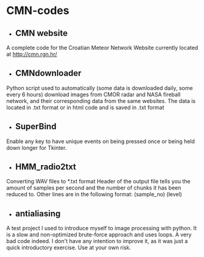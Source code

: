 CMN-codes
=========

  * ## CMN website
  
  A complete code for the Croatian Meteor Network Website currently located at http://cmn.rgn.hr/

  * ## CMNdownloader 
  
  Python script used to automatically (some data is downloaded daily, some every 6 hours) download images from CMOR radar and NASA fireball network, and their corresponding data from the same websites. The data is located in .txt format or in html code and is saved in .txt format

  * ## SuperBind

  Enable any key to have unique events on being pressed once or being held down longer for Tkinter.

  * ## HMM_radio2txt
  
  Converting WAV files to *.txt format
  Header of the output file tells you the amount of samples per second and the number of chunks it has been reduced to.
  Other lines are in the following format: (sample_no) (level)

  * ## antialiasing 
    
  A test project I used to introduce myself to image processing with python. It is a slow and non-optimized brute-force approach and uses loops. A very bad code indeed.
  I don't have any intention to improve it, as it was just a quick introductory exercise. Use at your own risk.
